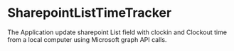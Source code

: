 # SharepointListTimeTracker
The Application update sharepoint List field with clockin and Clockout time from a local computer using Microsoft graph API calls.
